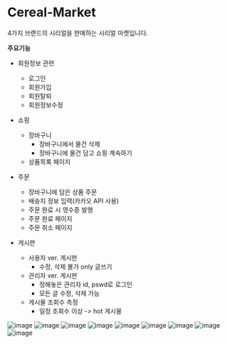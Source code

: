 # Cereal-Market
4가지 브랜드의 시리얼을 판매하는 시리얼 마켓입니다.

**주요기능**
+ 회원정보 관련
  + 로그인
  + 회원가입
  + 회원탈퇴
  + 회원정보수정

+ 쇼핑
  + 장바구니
    + 장바구니에서 물건 삭제
    + 장바구니에 물건 담고 쇼핑 계속하기
  + 상품목록 페이지    
        
+ 주문
  + 장바구니에 담은 상품 주문
  + 배송지 정보 입력(카카오 API 사용)
  + 주문 완료 시 영수증 발행
  + 주문 완료 페이지
  + 주문 취소 페이지
  
+ 게시판
  + 사용자 ver. 게시판
    + 수정, 삭제 불가 only 글쓰기
  + 관리자 ver. 게시판
    + 정해놓은 관리자 id, pswd로 로그인
    + 모든 글 수정, 삭제 가능
  + 게시물 조회수 측정
    + 일정 조회수 이상 -> hot 게시물
    
    
![image](https://user-images.githubusercontent.com/82144134/189532338-7c98dbf4-be98-4c6f-b1a1-1ef2fb915e4e.png)
![image](https://user-images.githubusercontent.com/82144134/189532364-480f5730-19ee-43f5-9bd1-6c42d9f7a153.png)
![image](https://user-images.githubusercontent.com/82144134/189532374-a9ecc426-f9d3-4442-8436-5371a7d93200.png)
![image](https://user-images.githubusercontent.com/82144134/189532382-0f9423ab-8ea4-4c39-8f20-12b5ab60f9e0.png)
![image](https://user-images.githubusercontent.com/82144134/189532384-bacee82e-4839-4e99-8429-c123fb61f922.png)
![image](https://user-images.githubusercontent.com/82144134/189532385-78f245de-f0d6-4177-b372-3bfcca54824f.png)
![image](https://user-images.githubusercontent.com/82144134/189532388-a0abd179-8fe0-44fc-86a2-576dedc327fc.png)
![image](https://user-images.githubusercontent.com/82144134/189532401-4f5308f1-1cc9-426a-9af8-8bd47452db35.png)
![image](https://user-images.githubusercontent.com/82144134/189532410-00c47e92-52df-4adf-88ba-c35228a883ce.png)
